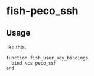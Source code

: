 # fish-peco_ssh

## Usage

like this.

```fish
function fish_user_key_bindings
  bind \cs peco_ssh
end
```
